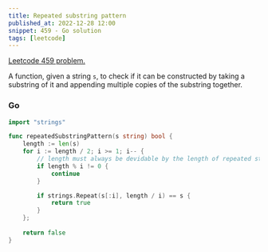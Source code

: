 ```yaml
---
title: Repeated substring pattern
published_at: 2022-12-28 12:00
snippet: 459 - Go solution
tags: [leetcode]
---
```


[Leetcode 459 problem.](https://leetcode.com/problems/repeated-substring-pattern/)

A function, given a string `s`, to check if it can be constructed by taking a substring of it and appending multiple copies of the substring together.

### Go

```go
import "strings"

func repeatedSubstringPattern(s string) bool {
    length := len(s)
    for i := length / 2; i >= 1; i-- {
	    // length must always be devidable by the length of repeated string
        if length % i != 0 {
            continue
        }

        if strings.Repeat(s[:i], length / i) == s {
            return true
        }
    };
    
    return false
}
```